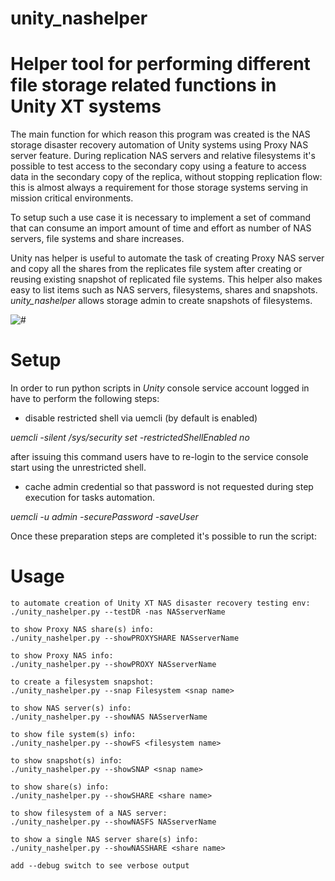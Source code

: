 # unity_nashelper
# Helper tool for performing different file storage related functions in Unity XT systems 

The main function for which reason this program was created is the NAS storage disaster recovery automation of Unity systems using Proxy NAS server feature. During replication NAS servers and relative filesystems it's possible to test access to the secondary copy using a feature to access data in the secondary copy of the replica, without stopping replication flow: this is almost always a requirement for those storage systems serving in mission critical environments.

To setup such a use case it is necessary to implement a set of command that can consume an import amount of time and effort as number of NAS servers, file systems and share increases.

Unity nas helper is useful to automate the task of creating Proxy NAS server and copy all the shares from the replicates file system after creating or reusing existing snapshot of replicated file systems.
This helper also makes easy to list items such as NAS servers, filesystems, shares and snapshots.
_unity_nashelper_ allows storage admin to create snapshots of filesystems.

![#](https://lh3.googleusercontent.com/jzJU_F6exTv-AdKbQ_IKkCEJtNqzHWcsRg90dmvt7XID9L8YFYBCipbYvqn7DNi2Raf_=s151)

# Setup

In order to run python scripts in _Unity_ console service account logged in have to perform the following steps:

- disable restricted shell via uemcli (by default is enabled)
 
 _uemcli -silent /sys/security set -restrictedShellEnabled no_
 
after issuing this command users have to re-login to the service console start using the unrestricted shell.

- cache admin credential so that password is not requested during step execution for tasks automation.

_uemcli -u admin -securePassword -saveUser_

Once these preparation steps are completed it's possible to run the script:

# Usage


    to automate creation of Unity XT NAS disaster recovery testing env:
    ./unity_nashelper.py --testDR -nas NASserverName

    to show Proxy NAS share(s) info:
    ./unity_nashelper.py --showPROXYSHARE NASserverName

    to show Proxy NAS info:
    ./unity_nashelper.py --showPROXY NASserverName

    to create a filesystem snapshot:
    ./unity_nashelper.py --snap Filesystem <snap name>

    to show NAS server(s) info:
    ./unity_nashelper.py --showNAS NASserverName

    to show file system(s) info:
    ./unity_nashelper.py --showFS <filesystem name>

    to show snapshot(s) info:
    ./unity_nashelper.py --showSNAP <snap name>

    to show share(s) info:
    ./unity_nashelper.py --showSHARE <share name>

    to show filesystem of a NAS server:
    ./unity_nashelper.py --showNASFS NASserverName

    to show a single NAS server share(s) info:
    ./unity_nashelper.py --showNASSHARE <share name>

    add --debug switch to see verbose output
